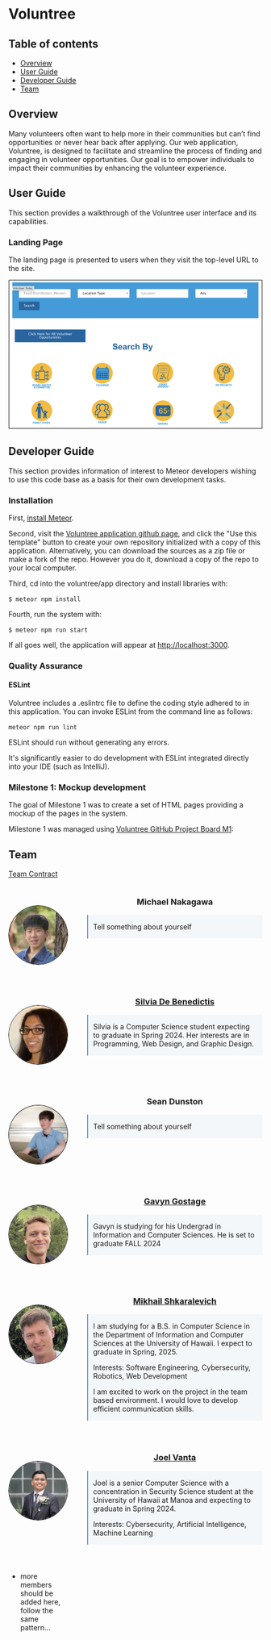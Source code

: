 # Voluntree

## Table of contents

* [Overview](#overview)
* [User Guide](#user-guide)
* [Developer Guide](#developer-guide)
* [Team](#team)

## Overview

Many volunteers often want to help more in their communities but can’t find opportunities or never hear back after applying. Our web application, Voluntree, is designed to facilitate and streamline the process of finding and engaging in volunteer opportunities. Our goal is to empower individuals to impact their communities by enhancing the volunteer experience.

## User Guide

This section provides a walkthrough of the Voluntree user interface and its capabilities.

### Landing Page

The landing page is presented to users when they visit the top-level URL to the site.

![](images/landing-mockup.png)


## Developer Guide

This section provides information of interest to Meteor developers wishing to use this code base as a basis for their own development tasks.

### Installation

First, [install Meteor](https://www.meteor.com/install).

Second, visit the [Voluntree application github page](https://github.com/team-four-ics414/voluntree), and click the "Use this template" button to create your own repository initialized with a copy of this application. Alternatively, you can download the sources as a zip file or make a fork of the repo.  However you do it, download a copy of the repo to your local computer.

Third, cd into the voluntree/app directory and install libraries with:

```
$ meteor npm install
```

Fourth, run the system with:

```
$ meteor npm run start
```

If all goes well, the application will appear at [http://localhost:3000](http://localhost:3000).

### Quality Assurance

#### ESLint

Voluntree includes a .eslintrc file to define the coding style adhered to in this application. You can invoke ESLint from the command line as follows:

```
meteor npm run lint
```

ESLint should run without generating any errors.

It's significantly easier to do development with ESLint integrated directly into your IDE (such as IntelliJ).

<!-- To run the testcafe tests in continuous integration mode, first ensure that BowFolios is not running in any console.

Then, invoke `meteor npm run testcafe-ci`.  You will not see any windows appear.  When the tests finish, the console should look like this: -->

<!-- ## Continuous Integration -->

<!-- ![ci-badge](https://github.com/bowfolios/bowfolios/workflows/ci-bowfolios/badge.svg) -->
<!-- 
BowFolios uses [GitHub Actions](https://docs.github.com/en/free-pro-team@latest/actions) to automatically run ESLint and TestCafe each time a commit is made to the default branch.  You can see the results of all recent "workflows" at [https://github.com/bowfolios/bowfolios/actions](https://github.com/bowfolios/bowfolios/actions).

The workflow definition file is quite simple and is located at
[.github/workflows/ci.yml](https://github.com/bowfolios/bowfolios/blob/main/.github/workflows/ci.yml).

## Development History

The development process for BowFolios conformed to [Issue Driven Project Management](http://courses.ics.hawaii.edu/ics314f19/modules/project-management/) practices. In a nutshell:

* Development consists of a sequence of Milestones.
* Each Milestone is specified as a set of tasks.
* Each task is described using a GitHub Issue, and is assigned to a single developer to complete.
* Tasks should typically consist of work that can be completed in 2-4 days.
* The work for each task is accomplished with a git branch named "issue-XX", where XX is replaced by the issue number.
* When a task is complete, its corresponding issue is closed and its corresponding git branch is merged into master.
* The state (todo, in progress, complete) of each task for a milestone is managed using a GitHub Project Board.

The following sections document the development history of BowFolios. -->

### Milestone 1: Mockup development

The goal of Milestone 1 was to create a set of HTML pages providing a mockup of the pages in the system.

Milestone 1 was managed using [Voluntree GitHub Project Board M1](github.com/orgs/team-four-ics414/projects/1/views/1):

<!-- ![](images/project-board-1.png) -->


## Team
<a href="https://docs.google.com/document/d/1HzVU5eNaOKwZTcOlpzt41Stc-MVNvmtfGm1l0Z7hIWY/edit#heading=h.tr1mqkwqj2nv">Team Contract</a>

<div style="display: grid; grid-template-columns: 1fr 3fr; grid-gap: 40px;">

<div>

<img src="images/team/mnakaga.png" alt="Michael's photo" width="200" style="float:left; margin-top:40px; border-radius: 50%;border: 1px solid #000;">

</div>

<div>

<h3 style="text-align:center;">Michael Nakagawa</h3>

<div style="background-color:#F4F7F9; border-left: 2px solid cornflowerblue; padding: 1px 10px;">

<p>Tell something about yourself</p>

</div>

</div>

<div>

<img src="images/team/silvia.jpeg" alt="Silvia's photo" width="200" style="float:left; margin-top: 40px; border-radius: 50%;border: 1px solid #000;">

</div>

<div>

<h3 style="text-align:center;"><a href="https://silviadebenedictis.github.io/">Silvia De Benedictis</a></h3>

<div style="background-color:#F4F7F9; border-left: 2px solid cornflowerblue; padding: 1px 10px;">

<p>Silvia is a Computer Science student expecting to graduate in Spring 2024. Her interests are in Programming, Web Design, and Graphic Design.</p>

</div>

</div>

<div>

<img src="images/team/sean.jpg" alt="Sean's photo" width="200" style="float:left; margin-top: 40px; border-radius: 50%;border: 1px solid #000;">

</div>

<div>

<h3 style="text-align:center;">Sean Dunston</h3>

<div style="background-color:#F4F7F9; border-left: 2px solid cornflowerblue; padding: 1px 10px;">

<p>Tell something about yourself</p>

</div>

</div>

<div>

<img src="images/team/gavyn.jpeg" alt="Gavyn's photo" width="200" style="float:left; margin-top: 40px; border-radius: 50%;border: 1px solid #000;">

</div>

<div>

<h3 style="text-align:center;"><a href="gavyngostage.github.io">Gavyn Gostage</a></h3>

<div style="background-color:#F4F7F9; border-left: 2px solid cornflowerblue; padding: 1px 10px;">

<p>Gavyn is studying for his Undergrad in Information and Computer Sciences. He is set to graduate FALL 2024</p>

</div>

</div>

<div>

<img src="images/team/mikhail.jpeg" alt="Mikhail's photo" width="200" style="float:left; margin-top: 40px; border-radius: 50%;border: 1px solid #000;">

</div>

<div>

<h3 style="text-align:center;"><a href="https://mikhail-shkaralevich.github.io/">Mikhail Shkaralevich</a></h3>

<div style="background-color:#F4F7F9; border-left: 2px solid cornflowerblue; padding: 1px 10px;">

<p>I am studying for a B.S. in Computer Science in the Department of Information and Computer Sciences at the University of Hawaii. I expect to graduate in Spring, 2025.</p>

<p>Interests: Software Engineering, Cybersecurity, Robotics, Web Development</p>

<p>I am excited to work on the project in the team based environment. I would love to develop efficient communication skills.</p>

</div>

</div>

<div>

<img src="images/team/joel.jpeg" alt="Joel's photo" width="200" style="float:left; margin-top: 40px; border-radius: 50%;border: 1px solid #000;">

</div>

<div>

<h3 style="text-align:center;"><a href="https://joelvanta.github.io/">Joel Vanta</a></h3>

<div style="background-color:#F4F7F9; border-left: 2px solid cornflowerblue; padding: 1px 10px;">

<p>Joel is a senior Computer Science with a concentration in Security Science student at the University of Hawaii at Manoa and expecting to graduate in Spring 2024.</p>

<p>Interests: Cybersecurity, Artificial Intelligence, Machine Learning</p>

</div>

</div>

- more members should be added here, follow the same pattern...

</div>
